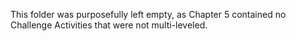 This folder was purposefully left empty, as Chapter 5 contained no Challenge Activities that were not multi-leveled. 